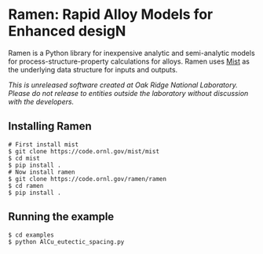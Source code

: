 # Ramen: Rapid Alloy Models for Enhanced desigN
Ramen is a Python library for inexpensive analytic and semi-analytic models for process-structure-property calculations for alloys. Ramen uses [Mist](https://code.ornl.gov/mist/mist) as the underlying data structure for inputs and outputs.

*This is unreleased software created at Oak Ridge National Laboratory. Please do not release to entities outside the laboratory without discussion with the developers.*

## Installing Ramen
```
# First install mist
$ git clone https://code.ornl.gov/mist/mist
$ cd mist
$ pip install .
# Now install ramen
$ git clone https://code.ornl.gov/ramen/ramen
$ cd ramen
$ pip install .
```

## Running the example
```
$ cd examples
$ python AlCu_eutectic_spacing.py
```